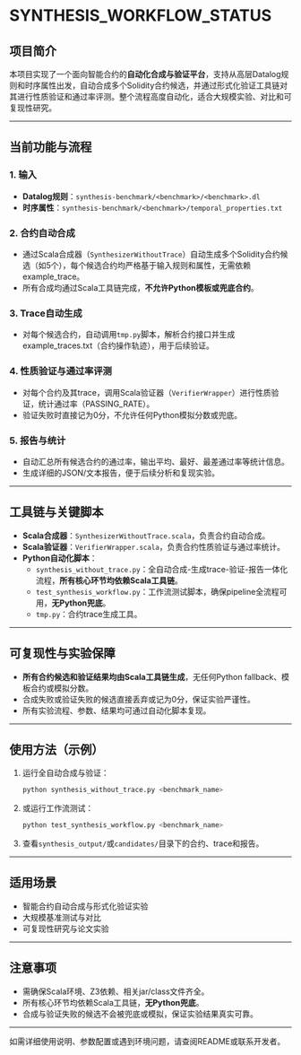 # SYNTHESIS_WORKFLOW_STATUS

## 项目简介

本项目实现了一个面向智能合约的**自动化合成与验证平台**，支持从高层Datalog规则和时序属性出发，自动合成多个Solidity合约候选，并通过形式化验证工具链对其进行性质验证和通过率评测。整个流程高度自动化，适合大规模实验、对比和可复现性研究。

---

## 当前功能与流程

### 1. 输入
- **Datalog规则**：`synthesis-benchmark/<benchmark>/<benchmark>.dl`
- **时序属性**：`synthesis-benchmark/<benchmark>/temporal_properties.txt`

### 2. 合约自动合成
- 通过Scala合成器（`SynthesizerWithoutTrace`）自动生成多个Solidity合约候选（如5个），每个候选合约均严格基于输入规则和属性，无需依赖example_trace。
- 所有合成均通过Scala工具链完成，**不允许Python模板或兜底合约**。

### 3. Trace自动生成
- 对每个候选合约，自动调用`tmp.py`脚本，解析合约接口并生成example_traces.txt（合约操作轨迹），用于后续验证。

### 4. 性质验证与通过率评测
- 对每个合约及其trace，调用Scala验证器（`VerifierWrapper`）进行性质验证，统计通过率（PASSING_RATE）。
- 验证失败时直接记为0分，不允许任何Python模拟分数或兜底。

### 5. 报告与统计
- 自动汇总所有候选合约的通过率，输出平均、最好、最差通过率等统计信息。
- 生成详细的JSON/文本报告，便于后续分析和复现实验。

---

## 工具链与关键脚本

- **Scala合成器**：`SynthesizerWithoutTrace.scala`，负责合约自动合成。
- **Scala验证器**：`VerifierWrapper.scala`，负责合约性质验证与通过率统计。
- **Python自动化脚本**：
  - `synthesis_without_trace.py`：全自动合成-生成trace-验证-报告一体化流程，**所有核心环节均依赖Scala工具链**。
  - `test_synthesis_workflow.py`：工作流测试脚本，确保pipeline全流程可用，**无Python兜底**。
  - `tmp.py`：合约trace生成工具。

---

## 可复现性与实验保障

- **所有合约候选和验证结果均由Scala工具链生成**，无任何Python fallback、模板合约或模拟分数。
- 合成失败或验证失败的候选直接丢弃或记为0分，保证实验严谨性。
- 所有实验流程、参数、结果均可通过自动化脚本复现。

---

## 使用方法（示例）

1. 运行全自动合成与验证：
   ```bash
   python synthesis_without_trace.py <benchmark_name>
   ```
2. 或运行工作流测试：
   ```bash
   python test_synthesis_workflow.py <benchmark_name>
   ```
3. 查看`synthesis_output/`或`candidates/`目录下的合约、trace和报告。

---

## 适用场景
- 智能合约自动合成与形式化验证实验
- 大规模基准测试与对比
- 可复现性研究与论文实验

---

## 注意事项
- 需确保Scala环境、Z3依赖、相关jar/class文件齐全。
- 所有核心环节均依赖Scala工具链，**无Python兜底**。
- 合成与验证失败的候选不会被兜底或模拟，保证实验结果真实可靠。

---

如需详细使用说明、参数配置或遇到环境问题，请查阅README或联系开发者。 